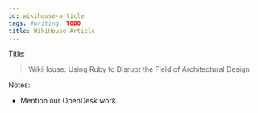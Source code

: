 ```yaml
---
id: wikihouse-article
tags: #writing, TODO
title: WikiHouse Article
---
```


Title:

> WikiHouse: Using Ruby to Disrupt the Field of Architectural Design

Notes:

* Mention our OpenDesk work.